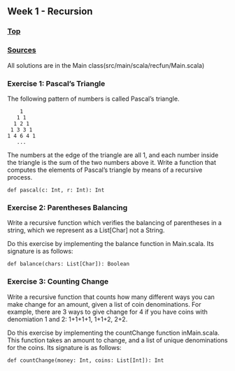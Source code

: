## Week 1 - Recursion
### [Top](/README.md)
### [Sources](1-recursions/src/main/scala/recfun/Main.scala)
All solutions are in the Main class(src/main/scala/recfun/Main.scala)

### Exercise 1: Pascal’s Triangle

The following pattern of numbers is called Pascal’s triangle.
```
    1
   1 1
  1 2 1
 1 3 3 1
1 4 6 4 1
   ...
```
The numbers at the edge of the triangle are all 1, and each number inside the triangle is the sum of the two numbers above it. Write a function that computes the elements of Pascal’s triangle by means of a recursive process.

```
def pascal(c: Int, r: Int): Int
```

### Exercise 2: Parentheses Balancing

Write a recursive function which verifies the balancing of parentheses in a string, which we represent as a List[Char] not a String.

Do this exercise by implementing the balance function in Main.scala. Its signature is as follows:

```
def balance(chars: List[Char]): Boolean
```

### Exercise 3: Counting Change

Write a recursive function that counts how many different ways you can make change for an amount, given a list of coin denominations. For example, there are 3 ways to give change for 4 if you have coins with denomiation 1 and 2: 1+1+1+1, 1+1+2, 2+2.

Do this exercise by implementing the countChange function inMain.scala. This function takes an amount to change, and a list of unique denominations for the coins. Its signature is as follows:

```
def countChange(money: Int, coins: List[Int]): Int
```